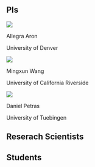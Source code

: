 ## PIs

![](https://pbs.twimg.com/profile_images/1480201579005239299/q2pTI8uq_400x400.jpg)

Allegra Aron

University of Denver


![](https://pbs.twimg.com/profile_images/1261319138967879680/cOrZRe5G_400x400.jpg)

Mingxun Wang 

University of California Riverside


![](https://static.wixstatic.com/media/852c40_d3d6495a47324ef5aeb8d5169c8b01a7~mv2.jpg/v1/fill/w_165,h_165,al_c,q_80,usm_0.66_1.00_0.01,enc_auto/Daniel_10_2021_cut.jpg)

Daniel Petras

University of Tuebingen


## Reserach Scientists


## Students
